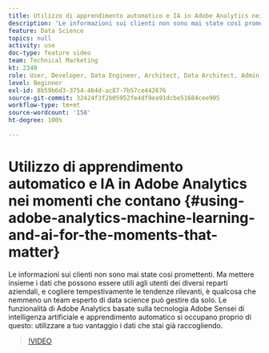```yaml
---
title: Utilizzo di apprendimento automatico e IA in Adobe Analytics nei momenti che contano
description: 'Le informazioni sui clienti non sono mai state così promettenti. Ma mettere insieme i dati che possono essere utili agli utenti dei diversi reparti aziendali, e cogliere tempestivamente le tendenze rilevanti, è qualcosa che nemmeno un team esperto di data science può gestire da solo. Le funzionalità di Adobe Analytics basate sulla tecnologia Adobe Sensei di intelligenza artificiale e apprendimento automatico si occupano proprio di questo: utilizzare a tuo vantaggio i dati che stai già raccogliendo.'
feature: Data Science
topics: null
activity: use
doc-type: feature video
team: Technical Marketing
kt: 2340
role: User, Developer, Data Engineer, Architect, Data Architect, Admin, Leader
level: Beginner
exl-id: 8b59b6d3-3754-464d-ac87-7b57ce442676
source-git-commit: 32424f3f2b05952fe4df9ea91dcbe51684cee905
workflow-type: tm+mt
source-wordcount: '158'
ht-degree: 100%

---
```


# Utilizzo di apprendimento automatico e IA in Adobe Analytics nei momenti che contano {#using-adobe-analytics-machine-learning-and-ai-for-the-moments-that-matter}

Le informazioni sui clienti non sono mai state così promettenti. Ma mettere insieme i dati che possono essere utili agli utenti dei diversi reparti aziendali, e cogliere tempestivamente le tendenze rilevanti, è qualcosa che nemmeno un team esperto di data science può gestire da solo. Le funzionalità di Adobe Analytics basate sulla tecnologia Adobe Sensei di intelligenza artificiale e apprendimento automatico si occupano proprio di questo: utilizzare a tuo vantaggio i dati che stai già raccogliendo.

>[!VIDEO](https://video.tv.adobe.com/v/25837/?quality=12)

